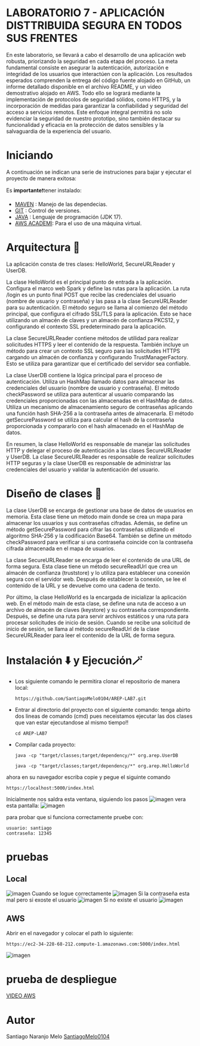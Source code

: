 # LABORATORIO 7 - APLICACIÓN DISTTRIBUIDA SEGURA EN TODOS SUS FRENTES

En este laboratorio, se llevará a cabo el desarrollo de una aplicación web robusta, priorizando la seguridad en cada etapa del proceso. La meta fundamental consiste en asegurar la autenticación, autorización e integridad de los usuarios que interactúen con la aplicación. Los resultados esperados comprenden la entrega del código fuente alojado en GitHub, un informe detallado disponible en el archivo README, y un video demostrativo alojado en AWS. Todo ello se logrará mediante la implementación de protocolos de seguridad sólidos, como HTTPS, y la incorporación de medidas para garantizar la confiabilidad y seguridad del acceso a servicios remotos. Este enfoque integral permitirá no solo evidenciar la seguridad de nuestro prototipo, sino también destacar su funcionalidad y eficacia en la protección de datos sensibles y la salvaguardia de la experiencia del usuario.
# Iniciando 
A continuación se indican una serie de instruciones para bajar y ejecutar el proyecto de manera exitosa:

Es **importante**❗tener instalado: 
- [MAVEN](https://maven.apache.org) : Manejo de las dependecias. 
- [GIT](https://git-scm.com) : Control de versiones.
- [JAVA](https://www.java.com/es/) : Lenguaje de programación (JDK 17).
- [AWS ACADEMI](https://awsacademy.instructure.com/): Para el uso de una máquina virtual.
# Arquitectura 📄 
La aplicación consta de tres clases: HelloWorld, SecureURLReader y UserDB.

La clase HelloWorld es el principal punto de entrada a la aplicación. Configura el marco web Spark y define las rutas para la aplicación. La ruta /login es un punto final POST que recibe las credenciales del usuario (nombre de usuario y contraseña) y las pasa a la clase SecureURLReader para su autenticación. El método seguro se llama al comienzo del método principal, que configura el cifrado SSL/TLS para la aplicación. Esto se hace utilizando un almacén de claves y un almacén de confianza PKCS12, y configurando el contexto SSL predeterminado para la aplicación.

La clase SecureURLReader contiene métodos de utilidad para realizar solicitudes HTTPS y leer el contenido de la respuesta. También incluye un método para crear un contexto SSL seguro para las solicitudes HTTPS cargando un almacén de confianza y configurando TrustManagerFactory. Esto se utiliza para garantizar que el certificado del servidor sea confiable.

La clase UserDB contiene la lógica principal para el proceso de autenticación. Utiliza un HashMap llamado datos para almacenar las credenciales del usuario (nombre de usuario y contraseña). El método checkPassword se utiliza para autenticar al usuario comparando las credenciales proporcionadas con las almacenadas en el HashMap de datos. Utiliza un mecanismo de almacenamiento seguro de contraseñas aplicando una función hash SHA-256 a la contraseña antes de almacenarla. El método getSecurePassword se utiliza para calcular el hash de la contraseña proporcionada y compararlo con el hash almacenado en el HashMap de datos.

En resumen, la clase HelloWorld es responsable de manejar las solicitudes HTTP y delegar el proceso de autenticación a las clases SecureURLReader y UserDB. La clase SecureURLReader es responsable de realizar solicitudes HTTP seguras y la clase UserDB es responsable de administrar las credenciales del usuario y validar la autenticación del usuario.

 # Diseño de clases 📝
La clase UserDB se encarga de gestionar una base de datos de usuarios en memoria. Esta clase tiene un método main donde se crea un mapa para almacenar los usuarios y sus contraseñas cifradas. Además, se define un método getSecurePassword para cifrar las contraseñas utilizando el algoritmo SHA-256 y la codificación Base64. También se define un método checkPassword para verificar si una contraseña coincide con la contraseña cifrada almacenada en el mapa de usuarios.

La clase SecureURLReader se encarga de leer el contenido de una URL de forma segura. Esta clase tiene un método secureReadUrl que crea un almacén de confianza (truststore) y lo utiliza para establecer una conexión segura con el servidor web. Después de establecer la conexión, se lee el contenido de la URL y se devuelve como una cadena de texto.

Por último, la clase HelloWorld es la encargada de inicializar la aplicación web. En el método main de esta clase, se define una ruta de acceso a un archivo de almacén de claves (keystore) y su contraseña correspondiente. Después, se define una ruta para servir archivos estáticos y una ruta para procesar solicitudes de inicio de sesión. Cuando se recibe una solicitud de inicio de sesión, se llama al método secureReadUrl de la clase SecureURLReader para leer el contenido de la URL de forma segura.

# Instalación ⬇️ y Ejecución🪄

* Los siguiente comando le permitira clonar el repositorio de manera local:
  ~~~
  https://github.com/SantiagoMelo0104/AREP-LAB7.git
  ~~~
* Entrar al directorio del proyecto con el siguiente comando:
  tenga abirto dos lineas de comando (cmd) pues neceistamos ejecutar las dos clases que van estar ejecutandose al mismo tiempo‼️
   ~~~
   cd AREP-LAB7
   ~~~
* Compilar cada proyecto:
  
  ~~~
  java -cp "target/classes;target/dependency/*" org.arep.UserDB
  ~~~
  ~~~
  java -cp "target/classes;target/dependency/*" org.arep.HelloWorld
  ~~~
ahora en su navegador escriba copie y pegue el siguinte comando 
~~~
https://localhost:5000/index.html
~~~
Inicialmente nos saldra esta ventana, siguiendo los pasos
![imagen](https://github.com/SantiagoMelo0104/AREP-LAB7/assets/123812833/9fc41570-5843-4889-a0f2-70a56ec931b7)
vera esta pantalla:
![imagen](https://github.com/SantiagoMelo0104/AREP-LAB7/assets/123812833/186fee41-f758-429d-925f-b387c75c278c)

para probar que si funciona correctamente pruebe con:
~~~
usuario: santiago
contraseña: 12345
~~~
# pruebas
## Local
![imagen](https://github.com/SantiagoMelo0104/AREP-LAB7/assets/123812833/973cfad3-a982-4032-8305-1a4a4699a9ee)
Cuando se logue correctamente
![imagen](https://github.com/SantiagoMelo0104/AREP-LAB7/assets/123812833/4be82e2a-095a-4e85-96f5-0dc0daa99a2b)
Si la contraseña esta mal pero si exoste el usuario
![imagen](https://github.com/SantiagoMelo0104/AREP-LAB7/assets/123812833/c4439228-79e1-453d-9059-945c99d8c914)
Si  no existe el usuario
![imagen](https://github.com/SantiagoMelo0104/AREP-LAB7/assets/123812833/6c042f44-606d-4fa7-9979-ca5aee9e3300)




## AWS
Abrir en el navegador y colocar el path lo siguiente: 
~~~
https://ec2-34-228-68-212.compute-1.amazonaws.com:5000/index.html
~~~
![imagen](https://github.com/SantiagoMelo0104/AREP-LAB7/assets/123812833/116dabbe-7f7e-4f74-8904-396029dd5277)

# prueba de despliegue
  [VIDEO AWS](https://youtu.be/9-EW-EMRNCM) 






# Autor 
Santiago Naranjo Melo [SantiagoMelo0104](https://github.com/SantiagoMelo0104)
